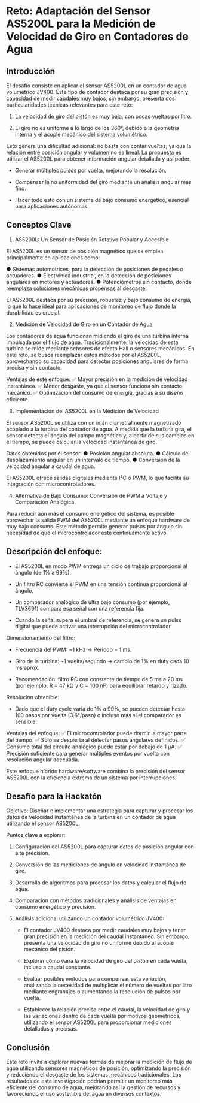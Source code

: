 # Reto: Adaptación del Sensor AS5200L para la Medición de Velocidad de Giro en Contadores de Agua

## Introducción

El desafío consiste en aplicar el sensor AS5200L en un contador de agua volumétrico JV400. Este tipo de contador destaca por su gran precisión y capacidad de medir caudales muy bajos, sin embargo, presenta dos particularidades técnicas relevantes para este reto:

1. La velocidad de giro del pistón es muy baja, con pocas vueltas por litro.

2. El giro no es uniforme a lo largo de los 360°, debido a la geometría interna y el acople mecánico del sistema volumétrico.

Esto genera una dificultad adicional: no basta con contar vueltas, ya que la relación entre posición angular y volumen no es lineal. La propuesta es utilizar el AS5200L para obtener información angular detallada y así poder:

* Generar múltiples pulsos por vuelta, mejorando la resolución.

* Compensar la no uniformidad del giro mediante un análisis angular más fino.

* Hacer todo esto con un sistema de bajo consumo energético, esencial para aplicaciones autónomas.

## Conceptos Clave

1. AS5200L: Un Sensor de Posición Rotativo Popular y Accesible

El AS5200L es un sensor de posición magnético que se emplea principalmente en aplicaciones como:

● Sistemas automotrices, para la detección de posiciones de pedales o actuadores. ● Electrónica industrial, en la detección de posiciones angulares en motores y actuadores. ● Potenciómetros sin contacto, donde reemplaza soluciones mecánicas propensas al desgaste.

El AS5200L destaca por su precisión, robustez y bajo consumo de energía, lo que lo hace ideal para aplicaciones de monitoreo de flujo donde la durabilidad es crucial.

2. Medición de Velocidad de Giro en un Contador de Agua

Los contadores de agua funcionan midiendo el giro de una turbina interna impulsada por el flujo de agua. Tradicionalmente, la velocidad de esta turbina se mide mediante sensores de efecto Hall o sensores mecánicos. En este reto, se busca reemplazar estos métodos por el AS5200L, aprovechando su capacidad para detectar posiciones angulares de forma precisa y sin contacto.

Ventajas de este enfoque: ✅ Mayor precisión en la medición de velocidad instantánea. ✅ Menor desgaste, ya que el sensor funciona sin contacto mecánico. ✅ Optimización del consumo de energía, gracias a su diseño eficiente.

3. Implementación del AS5200L en la Medición de Velocidad

El sensor AS5200L se utiliza con un imán diametralmente magnetizado acoplado a la turbina del contador de agua. A medida que la turbina gira, el sensor detecta el ángulo del campo magnético y, a partir de sus cambios en el tiempo, se puede calcular la velocidad instantánea de giro.

Datos obtenidos por el sensor: ● Posición angular absoluta. ● Cálculo del desplazamiento angular en un intervalo de tiempo. ● Conversión de la velocidad angular a caudal de agua.

El AS5200L ofrece salidas digitales mediante I²C o PWM, lo que facilita su integración con microcontroladores.

4. Alternativa de Bajo Consumo: Conversión de PWM a Voltaje y Comparación Analógica

Para reducir aún más el consumo energético del sistema, es posible aprovechar la salida PWM del AS5200L mediante un enfoque hardware de muy bajo consumo. Este método permite generar pulsos por ángulo sin necesidad de que el microcontrolador esté continuamente activo.

## Descripción del enfoque:

* El AS5200L en modo PWM entrega un ciclo de trabajo proporcional al ángulo (de 1% a 99%).

* Un filtro RC convierte el PWM en una tensión continua proporcional al ángulo.

* Un comparador analógico de ultra bajo consumo (por ejemplo, TLV3691) compara esa señal con una referencia fija.

* Cuando la señal supera el umbral de referencia, se genera un pulso digital que puede activar una interrupción del microcontrolador.

Dimensionamiento del filtro:

* Frecuencia del PWM: \~1 kHz → Periodo \= 1 ms.

* Giro de la turbina: \~1 vuelta/segundo → cambio de 1% en duty cada 10 ms aprox.

* Recomendación: filtro RC con constante de tiempo de 5 ms a 20 ms (por ejemplo, R \= 47 kΩ y C \= 100 nF) para equilibrar retardo y rizado.

Resolución obtenible:

* Dado que el duty cycle varía de 1% a 99%, se pueden detectar hasta 100 pasos por vuelta (3.6°/paso) o incluso más si el comparador es sensible.

Ventajas del enfoque: ✅ El microcontrolador puede dormir la mayor parte del tiempo. ✅ Solo se despierta al detectar pasos angulares definidos. ✅ Consumo total del circuito analógico puede estar por debajo de 1 µA. ✅ Precisión suficiente para generar múltiples eventos por vuelta con resolución angular adecuada.

Este enfoque híbrido hardware/software combina la precisión del sensor AS5200L con la eficiencia extrema de un sistema por interrupciones.

## Desafío para la Hackatón

Objetivo: Diseñar e implementar una estrategia para capturar y procesar los datos de velocidad instantánea de la turbina en un contador de agua utilizando el sensor AS5200L.

Puntos clave a explorar:

1. Configuración del AS5200L para capturar datos de posición angular con alta precisión.

2. Conversión de las mediciones de ángulo en velocidad instantánea de giro.

3. Desarrollo de algoritmos para procesar los datos y calcular el flujo de agua.

4. Comparación con métodos tradicionales y análisis de ventajas en consumo energético y precisión.

5. Análisis adicional utilizando un contador volumétrico JV400:

   * El contador JV400 destaca por medir caudales muy bajos y tener gran precisión en la medición del caudal instantáneo. Sin embargo, presenta una velocidad de giro no uniforme debido al acople mecánico del pistón.

   * Explorar cómo varía la velocidad de giro del pistón en cada vuelta, incluso a caudal constante.

   * Evaluar posibles métodos para compensar esta variación, analizando la necesidad de multiplicar el número de vueltas por litro mediante engranajes o aumentando la resolución de pulsos por vuelta.

   * Establecer la relación precisa entre el caudal, la velocidad de giro y las variaciones dentro de cada vuelta por motivos geométricos, utilizando el sensor AS5200L para proporcionar mediciones detalladas y precisas.

## Conclusión

Este reto invita a explorar nuevas formas de mejorar la medición de flujo de agua utilizando sensores magnéticos de posición, optimizando la precisión y reduciendo el desgaste de los sistemas mecánicos tradicionales. Los resultados de esta investigación podrían permitir un monitoreo más eficiente del consumo de agua, mejorando así la gestión de recursos y favoreciendo el uso sostenible del agua en diversos contextos.

